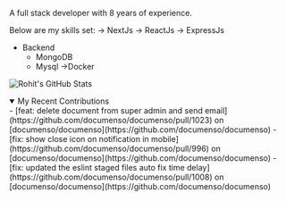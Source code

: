 
A full stack developer with 8 years of experience.

Below are my skills set:
-> NextJs
-> ReactJs
-> ExpressJs
- Backend
  - MongoDB
  - Mysql
->Docker

![Rohit's GitHub Stats](https://github-readme-stats.vercel.app/api?username=rohit-saluja&show_icons=true&hide_border=true&title_color=fff&icon_color=79ff97&text_color=9f9f9f&bg_color=151515)


<details open="true">
  <summary>My Recent Contributions</summary>
  - [feat: delete document from super admin and send email](https://github.com/documenso/documenso/pull/1023) on [documenso/documenso](https://github.com/documenso/documenso)
  - [fix: show close icon on notification in mobile](https://github.com/documenso/documenso/pull/996) on [documenso/documenso](https://github.com/documenso/documenso)
  - [fix: updated the eslint staged files auto fix time delay](https://github.com/documenso/documenso/pull/1008) on [documenso/documenso](https://github.com/documenso/documenso)
</details>
